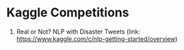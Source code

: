 # Kaggle Competitions
1. Real or Not? NLP with Disaster Tweets (link: https://www.kaggle.com/c/nlp-getting-started/overview)
